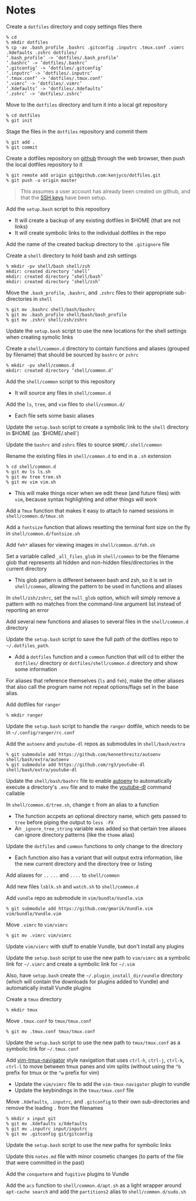 Notes
=====
Create a `dotfiles` directory and copy settings files there

    % cd
    % mkdir dotfiles
    % cp -av .bash_profile .bashrc .gitconfig .inputrc .tmux.conf .vimrc .Xdefaults .zshrc dotfiles/
    ‘.bash_profile’ -> ‘dotfiles/.bash_profile’
    ‘.bashrc’ -> ‘dotfiles/.bashrc’
    ‘.gitconfig’ -> ‘dotfiles/.gitconfig’
    ‘.inputrc’ -> ‘dotfiles/.inputrc’
    ‘.tmux.conf’ -> ‘dotfiles/.tmux.conf’
    ‘.vimrc’ -> ‘dotfiles/.vimrc’
    ‘.Xdefaults’ -> ‘dotfiles/.Xdefaults’
    ‘.zshrc’ -> ‘dotfiles/.zshrc’

Move to the `dotfiles` directory and turn it into a local git repository

    % cd dotfiles
    % git init

Stage the files in the `dotfiles` repository and commit them

    % git add .
    % git commit

Create a dotfiles repository on [github](https://github.com/new) through the web
browser, then push the local dotfiles repository to it

    % git remote add origin git@github.com:kenjyco/dotfiles.git
    % git push -u origin master

> This assumes a user account has already been created on github, and that the
> [SSH keys](https://github.com/settings/ssh) have been setup.

Add the `setup.bash` script to this repository
- It will create a backup of any existing dotfiles in $HOME (that are not links)
- It will create symbolic links to the individual dotfiles in the repo

Add the name of the created backup directory to the `.gitignore` file

Create a `shell` directory to hold bash and zsh settings

    % mkdir -pv shell/bash shell/zsh
    mkdir: created directory ‘shell’
    mkdir: created directory ‘shell/bash’
    mkdir: created directory ‘shell/zsh’

Move the `.bash_profile`, `.bashrc`, and `.zshrc` files to their appropriate
sub-directories in `shell`

    % git mv .bashrc shell/bash/bashrc
    % git mv .bash_profile shell/bash/bash_profile
    % git mv .zshrc shell/zsh/zshrc

Update the `setup.bash` script to use the new locations for the shell settings
when creating symolic links

Create a `shell/common.d` directory to contain functions and aliases (grouped by
filename) that should be sourced by `bashrc` or `zshrc`

    % mkdir -pv shell/common.d
    mkdir: created directory ‘shell/common.d’

Add the `shell/common` script to this repository
- It will source any files in `shell/common.d`

Add the `ls`, `tree`, and `vim` files to `shell/common.d/`
- Each file sets some basic aliases

Update the `setup.bash` script to create a symbolic link to the `shell`
directory in $HOME (as `$HOME/.shell`)

Update the `bashrc` and `zshrc` files to source `$HOME/.shell/common`

Rename the existing files in `shell/common.d` to end in a `.sh` extension

    % cd shell/common.d
    % git mv ls ls.sh
    % git mv tree tree.sh
    % git mv vim vim.sh

- This will make things nicer when we edit these (and future files) with `vim`,
  because syntax highlighting and other things will work

Add a `Tmux` function that makes it easy to attach to named sessions
in `shell/common.d/tmux.sh`

Add a `fontsize` function that allows resetting the terminal font size on the
fly in `shell/common.d/fontsize.sh`

Add `feh*` aliases for viewing images in `shell/common.d/feh.sh`

Set a variable called `_all_files_glob` in `shell/common` to be the filename
glob that represents all hidden and non-hidden files/directories in the current
directory
- This glob pattern is different between bash and zsh, so it is set in
  `shell/common`, allowing the pattern to be used in functions and aliases

In `shell/zsh/zshrc`, set the `null_glob` option, which will simply remove a
pattern with no matches from the command-line argument list instead of reporting
an error

Add several new functions and aliases to several files in the `shell/common.d`
directory

Update the `setup.bash` script to save the full path of the dotfiles repo to
`~/.dotfiles_path`.
- Add a `dotfiles` function and a `common` function that will cd to either the
  `dotfiles/` directory or `dotfiles/shell/common.d` directory and show some
  information

For aliases that reference themselves (`ls` and `feh`), make the other aliases
that also call the program name not repeat options/flags set in the base alias.

Add dotfiles for `ranger`

    % mkdir ranger

Update the `setup.bash` script to handle the `ranger` dotfile, which needs to be
in `~/.config/ranger/rc.conf`

Add the `autoenv` and `youtube-dl` repos as submodules in `shell/bash/extra`

    % git submodule add https://github.com/kennethreitz/autoenv shell/bash/extra/autoenv
    % git submodule add https://github.com/rg3/youtube-dl shell/bash/extra/youtube-dl

Update the `shell/bash/bashrc` file to enable [autoenv][] to automatically
execute a directory's `.env` file and to make the [youtube-dl][] command callable

[autoenv]: https://github.com/kennethreitz/autoenv
[youtube-dl]: https://github.com/rg3/youtube-dl

In `shell/common.d/tree.sh`, change `t` from an alias to a function
- The function accpets an optional directory name, which gets passed to `tree`
  before piping the output to `less -FX`
- An `_ignore_tree_string` variable was added so that certain tree aliases can
  ignore directory patterns (like the `thome` alias)

Update the `dotfiles` and `common`  functions to only change to the directory
- Each function also has a variant that will output extra information, like
  the new current directory and the directory tree or listing

Add aliases for `..` `...` and `....` to `shell/common`

Add new files `lsblk.sh` and `watch.sh` to `shell/common.d`

Add `vundle` repo as submodule in `vim/bundle/Vundle.vim`

    % git submodule add https://github.com/gmarik/Vundle.vim vim/bundle/Vundle.vim

Move `.vimrc` to `vim/vimrc`

    % git mv .vimrc vim/vimrc

Update `vim/vimrc` with stuff to enable Vundle, but don't install any plugins

Update the `setup.bash` script to use the new path to `vim/vimrc` as a symbolic
link for `~/.vimrc` and create a symbolic link for `~/.vim`

Also, have `setup.bash` create the `~/.plugin_install_dir/vundle` directory
(which will contain the downloads for plugins added to Vundle) and automatically
install Vundle plugins

Create a `tmux` directory

    % mkdir tmux

Move `.tmux.conf` to `tmux/tmux.conf`

    % git mv .tmux.conf tmux/tmux.conf

Update the `setup.bash` script to use the new path to `tmux/tmux.conf` as
a symbolic link for `~/.tmux.conf`

Add [vim-tmux-navigator][] style navigation that uses `ctrl-h`, `ctrl-j`,
`ctrl-k`, `ctrl-l` to move between tmux panes and vim splits (without using the
`^b` prefix for tmux or the `^w` prefix for vim)
- Update the `vim/vimrc` file to add the `vim-tmux-navigator` plugin to vundle
- Update the keybindings in the `tmux/tmux.conf` file

[vim-tmux-navigator]: https://github.com/christoomey/vim-tmux-navigator

Move `.Xdefaults`, `.inputrc`, and `.gitconfig` to their own sub-directories and
remove the leading `.` from the filenames

    % mkdir x input git
    % git mv .Xdefaults x/Xdefaults
    % git mv .inputrc input/inputrc
    % git mv .gitconfig git/gitconfig

Update the `setup.bash` script to use the new paths for symbolic links

Update this `notes.md` file with minor cosmetic changes (to parts of the file
that were committed in the past)

Add the `conqueterm` and `fugitive` plugins to Vundle

Add the `acs` function to `shell/common.d/apt.sh` as a light wrapper around
`apt-cache search` and add the `partitions2` alias to `shell/common.d/sudo.sh`
